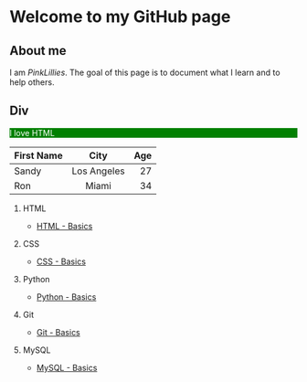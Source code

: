 # Welcome to my GitHub page

## About me

I am _PinkLillies_. The goal of this page is to document what I learn and to help others. 


## Div


<style>
    .div-1 {
        background-color:green;
        color:white;
        
    }
</style>
<body>
    <div class="div-1"> I love HTML </div>  
</body>









|First Name | City       | Age|
|-----------|:----------:|---:|
|Sandy      |Los Angeles | 27 |
|Ron        |Miami       | 34 |





1. HTML

    - [HTML - Basics](HTML/Basics.md)

1. CSS

    - [CSS - Basics](CSS/Basics.md)

1. Python

    - [Python - Basics](Python/Basics.md)

1. Git

    - [Git - Basics](Git/Basics.md)

1. MySQL

    - [MySQL - Basics](MySQL/Basics.md)

